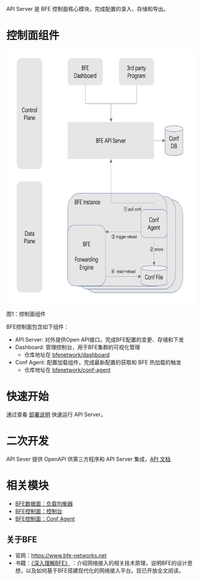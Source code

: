 API Server 是 BFE 控制面核心模块，完成配置的录入、存储和导出。

# 控制面组件
![架构](/docs/zh_cn/assert/deploy_architecture.png)

图1：控制面组件

BFE控制面包含如下组件：
- API Server: 对外提供Open API接口，完成BFE配置的变更、存储和下发
- Dashboard: 管理控制台，用于BFE集群的可视化管理
    - 仓库地址在 [bfenetwork/dashboard](https://github.com/bfenetworks/dashboard)
- Conf Agent: 配置加载组件，完成最新配置的获取和 BFE 热加载的触发
    - 仓库地址在 [bfenetwork/conf-agent](https://github.com/bfenetworks/conf-agent)


# 快速开始
通过查看 [部署说明](/docs/zh_cn/deploy.md) 快速运行 API Server。

# 二次开发
API Sever 提供 OpenAPI 供第三方程序和 API Server 集成，[API 文档](docs/zh_cn/open_api/SUMMARY.md)


# 相关模块
- [BFE数据面：负载均衡器](https://github.com/bfenetworks/bfe)
- [BFE控制面：控制台](https://github.com/bfenetworks/dashboard)
- [BFE控制面：Conf Agent](https://github.com/bfenetworks/conf-agent)


## 关于BFE
- 官网：https://www.bfe-networks.net
- 书籍：[《深入理解BFE》](https://github.com/baidu/bfe-book) ：介绍网络接入的相关技术原理，说明BFE的设计思想，以及如何基于BFE搭建现代化的网络接入平台。现已开放全文阅读。
